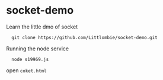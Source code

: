 # socket-demo
Learn the little dmo of socket

```
  git clone https://github.com/Littlombie/socket-demo.git
```
Running the node service

```
  node s19969.js
```
open `coket.html`

